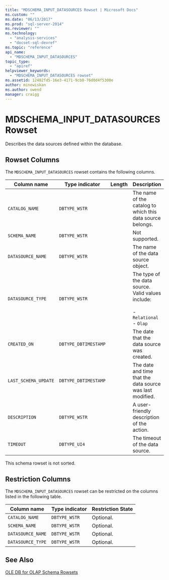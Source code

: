 ```yaml
---
title: "MDSCHEMA_INPUT_DATASOURCES Rowset | Microsoft Docs"
ms.custom: ""
ms.date: "06/13/2017"
ms.prod: "sql-server-2014"
ms.reviewer: ""
ms.technology: 
  - "analysis-services"
  - "docset-sql-devref"
ms.topic: "reference"
api_name: 
  - "MDSCHEMA_INPUT_DATASOURCES"
topic_type: 
  - "apiref"
helpviewer_keywords: 
  - "MDSCHEMA_INPUT_DATASOURCES rowset"
ms.assetid: 12482fd5-16e3-4171-9cb0-76d0d4f5308e
author: minewiskan
ms.author: owend
manager: craigg
---
```

# MDSCHEMA_INPUT_DATASOURCES Rowset
  Describes the data sources defined within the database.  
  
## Rowset Columns  
 The `MDSCHEMA_INPUT_DATASOURCES` rowset contains the following columns.  
  
|Column name|Type indicator|Length|Description|  
|-----------------|--------------------|------------|-----------------|  
|`CATALOG_NAME`|`DBTYPE_WSTR`||The name of the catalog to which this data source belongs.|  
|`SCHEMA_NAME`|`DBTYPE_WSTR`||Not supported.|  
|`DATASOURCE_NAME`|`DBTYPE_WSTR`||The name of the data source object.|  
|`DATASOURCE_TYPE`|`DBTYPE_WSTR`||The type of the data source. Valid values include:<br /><br /> -   `Relational`<br />-   `Olap`|  
|`CREATED_ON`|`DBTYPE_DBTIMESTAMP`||The date that the data source was created.|  
|`LAST_SCHEMA_UPDATE`|`DBTYPE_DBTIMESTAMP`||The date and time that the data source was last modified.|  
|`DESCRIPTION`|`DBTYPE_WSTR`||A user-friendly description of the action.|  
|`TIMEOUT`|`DBTYPE_UI4`||The timeout of the data source.|  
  
 This schema rowset is not sorted.  
  
## Restriction Columns  
 The `MDSCHEMA_INPUT_DATASOURCES` rowset can be restricted on the columns listed in the following table.  
  
|Column name|Type indicator|Restriction State|  
|-----------------|--------------------|-----------------------|  
|`CATALOG_NAME`|`DBTYPE_WSTR`|Optional.|  
|`SCHEMA_NAME`|`DBTYPE_WSTR`|Optional.|  
|`DATASOURCE_NAME`|`DBTYPE_WSTR`|Optional.|  
|`DATASOURCE_TYPE`|`DBTYPE_WSTR`|Optional.|  
  
## See Also  
 [OLE DB for OLAP Schema Rowsets](ole-db-for-olap-schema-rowsets.md)  
  
  
